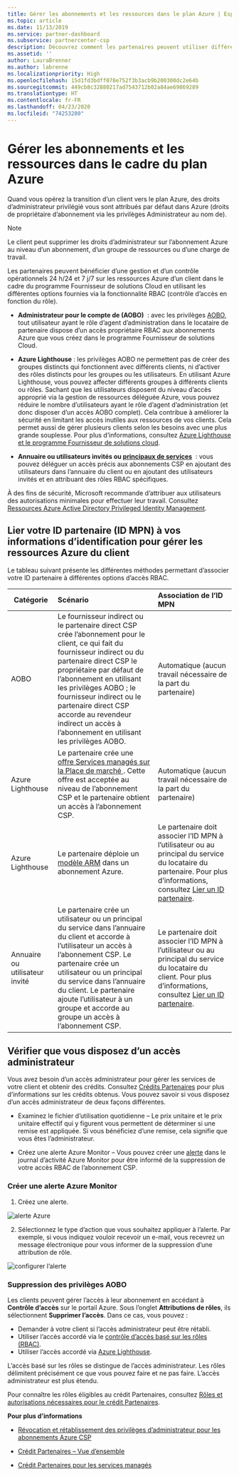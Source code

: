 ```yaml
---
title: Gérer les abonnements et les ressources dans le plan Azure | Espace partenaires
ms.topic: article
ms.date: 11/13/2019
ms.service: partner-dashboard
ms.subservice: partnercenter-csp
description: Découvrez comment les partenaires peuvent utiliser différentes options de contrôle d’accès basé sur les rôles (RBAC) pour bénéficier d’une gestion et d’un contrôle opérationnels sur les ressources Azure d’un client.
ms.assetid: ''
author: LauraBrenner
ms.author: labrenne
ms.localizationpriority: High
ms.openlocfilehash: 15d1fd3bdff078e752f3b3acb9b200300dc2e64b
ms.sourcegitcommit: 449cb8c32880217ad7543712b02a84ae69869289
ms.translationtype: HT
ms.contentlocale: fr-FR
ms.lasthandoff: 04/23/2020
ms.locfileid: "74253280"
---
```

# <a name="manage-subscriptions-and-resources-under-the-azure-plan"></a>Gérer les abonnements et les ressources dans le cadre du plan Azure

Quand vous opérez la transition d’un client vers le plan Azure, des droits d’administrateur privilégié vous sont attribués par défaut dans Azure (droits de propriétaire d’abonnement via les privilèges Administrateur au nom de).

 > [!NOTE]
 > Le client peut supprimer les droits d’administrateur sur l’abonnement Azure au niveau d’un abonnement, d’un groupe de ressources ou d’une charge de travail. 

 Les partenaires peuvent bénéficier d’une gestion et d’un contrôle opérationnels 24 h/24 et 7 j/7 sur les ressources Azure d’un client dans le cadre du programme Fournisseur de solutions Cloud en utilisant les différentes options fournies via la fonctionnalité RBAC (contrôle d’accès en fonction du rôle). 

- **Administrateur pour le compte de (AOBO)**  : avec les privilèges [AOBO](https://channel9.msdn.com/Series/cspdev/Module-11-Admin-On-Behalf-Of-AOBO), tout utilisateur ayant le rôle d’agent d’administration dans le locataire de partenaire dispose d’un accès propriétaire RBAC aux abonnements Azure que vous créez dans le programme Fournisseur de solutions Cloud.

- **Azure Lighthouse** : les privilèges AOBO ne permettent pas de créer des groupes distincts qui fonctionnent avec différents clients, ni d’activer des rôles distincts pour les groupes ou les utilisateurs. En utilisant Azure Lighthouse, vous pouvez affecter différents groupes à différents clients ou rôles. Sachant que les utilisateurs disposent du niveau d’accès approprié via la gestion de ressources déléguée Azure, vous pouvez réduire le nombre d’utilisateurs ayant le rôle d’agent d’administration (et donc disposer d’un accès AOBO complet). Cela contribue à améliorer la sécurité en limitant les accès inutiles aux ressources de vos clients. Cela permet aussi de gérer plusieurs clients selon les besoins avec une plus grande souplesse. Pour plus d’informations, consultez [Azure Lighthouse et le programme Fournisseur de solutions cloud](https://docs.microsoft.com/azure/lighthouse/concepts/cloud-solution-provider).

-  **Annuaire ou utilisateurs invités ou [principaux de services](https://docs.microsoft.com/azure/active-directory/develop/app-objects-and-service-principals)**  : vous pouvez déléguer un accès précis aux abonnements CSP en ajoutant des utilisateurs dans l’annuaire du client ou en ajoutant des utilisateurs invités et en attribuant des rôles RBAC spécifiques. 

À des fins de sécurité, Microsoft recommande d’attribuer aux utilisateurs des autorisations minimales pour effectuer leur travail. Consultez [Ressources Azure Active Directory Privileged Identity Management](https://docs.microsoft.com/azure/active-directory/privileged-identity-management/pim-configure). 

## <a name="link-your-partner-id-mpn-idto-your-credentials-for-managing-customers-azure-resources"></a>Lier votre ID partenaire (ID MPN) à vos informations d’identification pour gérer les ressources Azure du client

Le tableau suivant présente les différentes méthodes permettant d’associer votre ID partenaire à différentes options d’accès RBAC.

|**Catégorie**   |**Scénario**   |**Association de l’ID MPN**|
|-----------------|:------------------------|:------------------|
|AOBO   |Le fournisseur indirect ou le partenaire direct CSP crée l’abonnement pour le client, ce qui fait du fournisseur indirect ou du partenaire direct CSP le propriétaire par défaut de l’abonnement en utilisant les privilèges AOBO ; le fournisseur indirect ou le partenaire direct CSP accorde au revendeur indirect un accès à l’abonnement en utilisant les privilèges AOBO.|Automatique (aucun travail nécessaire de la part du partenaire)|
|Azure Lighthouse|Le partenaire crée une [offre Services managés sur la Place de marché ](https://docs.microsoft.com/azure/lighthouse/concepts/managed-services-offers). Cette offre est acceptée au niveau de l’abonnement CSP et le partenaire obtient un accès à l’abonnement CSP.|Automatique (aucun travail nécessaire de la part du partenaire)|
|Azure Lighthouse|Le partenaire déploie un [modèle ARM](https://docs.microsoft.com/azure/lighthouse/how-to/onboard-customer) dans un abonnement Azure.|Le partenaire doit associer l’ID MPN à l’utilisateur ou au principal du service du locataire du partenaire. Pour plus d’informations, consultez [Lier un ID partenaire](https://docs.microsoft.com/azure/billing/billing-partner-admin-link-started).|
|Annuaire ou utilisateur invité|Le partenaire crée un utilisateur ou un principal du service dans l’annuaire du client et accorde à l’utilisateur un accès à l’abonnement CSP. Le partenaire crée un utilisateur ou un principal du service dans l’annuaire du client. Le partenaire ajoute l’utilisateur à un groupe et accorde au groupe un accès à l’abonnement CSP.|Le partenaire doit associer l’ID MPN à l’utilisateur ou au principal du service du locataire du client. Pour plus d’informations, consultez [Lier un ID partenaire](https://docs.microsoft.com/azure/billing/billing-partner-admin-link-started).|

## <a name="confirm-that-you-have-admin-access"></a>Vérifier que vous disposez d’un accès administrateur

Vous avez besoin d’un accès administrateur pour gérer les services de votre client et obtenir des crédits. Consultez [Crédits Partenaires](partner-earned-credit.md) pour plus d’informations sur les crédits obtenus. Vous pouvez savoir si vous disposez d’un accès administrateur de deux façons différentes.

- Examinez le fichier d’utilisation quotidienne – Le prix unitaire et le prix unitaire effectif qui y figurent vous permettent de déterminer si une remise est appliquée. Si vous bénéficiez d’une remise, cela signifie que vous êtes l’administrateur.

- Créez une alerte Azure Monitor – Vous pouvez créer une [alerte](https://docs.microsoft.com/azure/azure-monitor/platform/alerts-activity-log) dans le journal d’activité Azure Monitor pour être informé de la suppression de votre accès RBAC de l’abonnement CSP.

### <a name="create-an-azure-monitor-alert"></a>Créer une alerte Azure Monitor

1. Créez une alerte.

![alerte Azure](images/azure/azurealert1.png)

2. Sélectionnez le type d’action que vous souhaitez appliquer à l’alerte. Par exemple, si vous indiquez vouloir recevoir un e-mail, vous recevrez un message électronique pour vous informer de la suppression d’une attribution de rôle.

![configurer l’alerte](images/azure/azureconfigurealert2.png)

### <a name="aobo-removal"></a>Suppression des privilèges AOBO

Les clients peuvent gérer l’accès à leur abonnement en accédant à **Contrôle d’accès** sur le portail Azure. Sous l’onglet **Attributions de rôles**, ils sélectionnent **Supprimer l’accès**. Dans ce cas, vous pouvez :

- Demander à votre client si l’accès administrateur peut être rétabli.
- Utiliser l’accès accordé via le [contrôle d’accès basé sur les rôles (RBAC)](https://docs.microsoft.com/azure/role-based-access-control/overview).
- Utiliser l’accès accordé via [Azure Lighthouse](https://azure.microsoft.com/services/azure-lighthouse/).

L’accès basé sur les rôles se distingue de l’accès administrateur. Les rôles délimitent précisément ce que vous pouvez faire et ne pas faire. L’accès administrateur est plus étendu.

Pour connaître les rôles éligibles au crédit Partenaires, consultez [Rôles et autorisations nécessaires pour le crédit Partenaires](https://query.prod.cms.rt.microsoft.com/cms/api/am/binary/RE3QuW2).




**Pour plus d’informations**

- [Révocation et rétablissement des privilèges d’administrateur pour les abonnements Azure CSP](revoke-reinstate-csp.md)

- [Crédit Partenaires – Vue d’ensemble](partner-earned-credit.md)

- [Crédit Partenaires pour les services managés](partner-earned-credit-explanation.md)